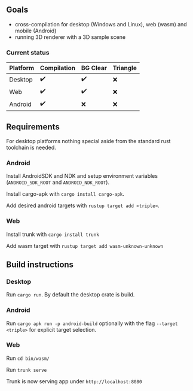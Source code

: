 ## Goals

- cross-compilation for desktop (Windows and Linux), web (wasm) and mobile (Android)
- running 3D renderer with a 3D sample scene

### Current status

Platform | Compilation | BG Clear | Triangle
---|---|---|---
Desktop | :heavy_check_mark: | :heavy_check_mark: | :x:
Web | :heavy_check_mark: | :heavy_check_mark: | :x:
Android | :heavy_check_mark: | :x: | :x:

## Requirements

For desktop platforms nothing special aside from the standard rust toolchain is needed.

### Android

Install AndroidSDK and NDK and setup environment variables (`ANDROID_SDK_ROOT` and `ANDROID_NDK_ROOT`).

Install cargo-apk with `cargo install cargo-apk`.

Add desired android targets with `rustup target add <triple>`.

### Web

Install trunk with `cargo install trunk`

Add wasm target with `rustup target add wasm-unknown-unknown`

## Build instructions

### Desktop

Run `cargo run`. By default the desktop crate is build.

### Android

Run `cargo apk run -p android-build` optionally with the flag `--target <triple>` for explicit target selection.

### Web

Run `cd bin/wasm/`

Run `trunk serve`

Trunk is now serving app under `http://localhost:8080`
